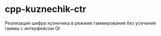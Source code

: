 # cpp-kuznechik-ctr
Реализация шифра кузнечика в режиме гаммирования без усечения гаммы c интерфейсом Qt
